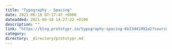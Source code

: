 ```yaml
---
title: "Typography - Spacing"
date: 2021-06-18 07:17:47 +0000
dateadded: 2021-06-18 14:27:22 +0100
description: ""
link: "https://blog.prototypr.io/typography-spacing-6b33dd1992a2?source=rss----eb297ea1161a---4"
category:
directory: _directory/prototypr.md
---
```

